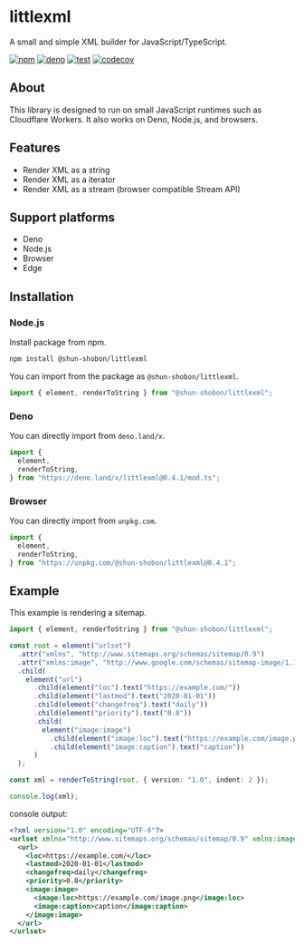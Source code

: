 # littlexml

A small and simple XML builder for JavaScript/TypeScript.

[![npm](https://img.shields.io/npm/v/@shun-shobon/littlexml?logo=npm)](https://www.npmjs.com/package/@shun-shobon/littlexml)
[![deno](https://img.shields.io/github/v/release/shun-shobon/littlexml?label=deno&logo=deno)](https://deno.land/x/littlexml)
[![test](https://github.com/shun-shobon/littlexml/actions/workflows/test.yml/badge.svg)](https://github.com/shun-shobon/littlexml/actions/workflows/test.yml)
[![codecov](https://codecov.io/gh/shun-shobon/littlexml/branch/master/graph/badge.svg?token=VAZxHGjjpu)](https://codecov.io/gh/shun-shobon/littlexml)

## About

This library is designed to run on small JavaScript runtimes such as Cloudflare
Workers. It also works on Deno, Node.js, and browsers.

## Features

- Render XML as a string
- Render XML as a iterator
- Render XML as a stream (browser compatible Stream API)

## Support platforms

- Deno
- Node.js
- Browser
- Edge

## Installation

### Node.js

Install package from npm.

```sh
npm install @shun-shobon/littlexml
```

You can import from the package as `@shun-shobon/littlexml`.

```ts
import { element, renderToString } from "@shun-shobon/littlexml";
```

<!-- x-release-please-start-version -->

### Deno

You can directly import from `deno.land/x`.

```ts
import {
  element,
  renderToString,
} from "https://deno.land/x/littlexml@0.4.1/mod.ts";
```

### Browser

You can directly import from `unpkg.com`.

```js
import {
  element,
  renderToString,
} from "https://unpkg.com/@shun-shobon/littlexml@0.4.1";
```

<!-- x-release-please-end -->

## Example

This example is rendering a sitemap.

```typescript
import { element, renderToString } from "@shun-shobon/littlexml";

const root = element("urlset")
  .attr("xmlns", "http://www.sitemaps.org/schemas/sitemap/0.9")
  .attr("xmlns:image", "http://www.google.com/schemas/sitemap-image/1.1")
  .child(
    element("url")
      .child(element("loc").text("https://example.com/"))
      .child(element("lastmod").text("2020-01-01"))
      .child(element("changefreq").text("daily"))
      .child(element("priority").text("0.8"))
      .child(
        element("image:image")
          .child(element("image:loc").text("https://example.com/image.png"))
          .child(element("image:caption").text("caption"))
      )
  );

const xml = renderToString(root, { version: "1.0", indent: 2 });

console.log(xml);
```

console output:

```xml
<?xml version="1.0" encoding="UTF-8"?>
<urlset xmlns="http://www.sitemaps.org/schemas/sitemap/0.9" xmlns:image="http://www.google.com/schemas/sitemap-image/1.1">
  <url>
    <loc>https://example.com/</loc>
    <lastmod>2020-01-01</lastmod>
    <changefreq>daily</changefreq>
    <priority>0.8</priority>
    <image:image>
      <image:loc>https://example.com/image.png</image:loc>
      <image:caption>caption</image:caption>
    </image:image>
  </url>
</urlset>
```
